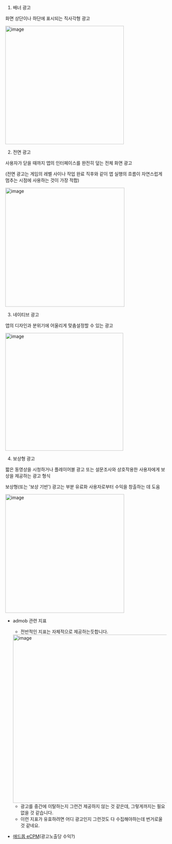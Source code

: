 1. 배너 광고

화면 상단이나 하단에 표시되는 직사각형 광고

<img width="370" alt="image" src="https://github.com/user-attachments/assets/fd8f7cff-5f05-4d3e-877f-2e55d838947d">


2. 전면 광고

사용자가 닫을 때까지 앱의 인터페이스를 완전히 덮는 전체 화면 광고

(전면 광고는 게임의 레벨 사이나 작업 완료 직후와 같이 앱 실행의 흐름이 자연스럽게 멈추는 시점에 사용하는 것이 가장 적합)

<img width="372" alt="image" src="https://github.com/user-attachments/assets/989e4496-e3e6-4b42-ad25-bc4c97c1f91a">


3. 네이티브 광고

앱의 디자인과 분위기에 어울리게 맞춤설정할 수 있는 광고

<img width="368" alt="image" src="https://github.com/user-attachments/assets/6313e94c-b496-4d37-a7ff-0168911c7692">


4. 보상형 광고

짧은 동영상을 시청하거나 플레이어블 광고 또는 설문조사와 상호작용한 사용자에게 보상을 제공하는 광고 형식

보상형(또는 '보상 기반') 광고는 부분 유료화 사용자로부터 수익을 창출하는 데 도움

<img width="371" alt="image" src="https://github.com/user-attachments/assets/6f112349-4bd2-4050-af4f-65064e4f9a34">


- admob 관련 지표
    - 전반적인 지표는 자체적으로 제공하는듯합니다.
    
    <img width="526" alt="image" src="https://github.com/user-attachments/assets/2f0b5277-248b-47f8-9788-cb1aba4e57e9">

    
    - 광고를 중간에 이탈하는지 그런건 제공하지 않는 것 같은데, 그렇게까지는 필요없을 것 같습니다.
    - 이런 지표가 유효하려면 어디 광고인지 그런것도 다 수집해야하는데 번거로울 것 같네요.
 
- [애드몹 eCPM](https://support.google.com/admob/answer/3418058?hl=ko)(광고노출당 수익?)
